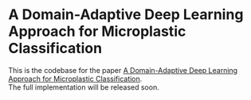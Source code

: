 # A Domain-Adaptive Deep Learning Approach for Microplastic Classification

This is the codebase for the paper [A Domain-Adaptive Deep Learning Approach for Microplastic Classification](https://www.mdpi.com/2673-8929/4/4/69).  
The full implementation will be released soon.
